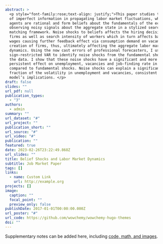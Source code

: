 ```yaml
---
abstract: >
  <p style="font-family:rose;text-align: justify;">This paper studies the role
  of imperfect information in propagating labor market fluctuations, where
  agents are rational and form beliefs about the fundamentals of the economy by
  observing noisy signals about the aggregate state in a stylized search and
  matching framework. Noise shocks to beliefs affects the hiring decision of the
  firms as well as search intensity of workers which in turn affects bargained
  wages causing further feedback effect via consumption demand on vacancy
  creation of firms, thus, ultimately affecting the aggregate labor market
  dynamics. Using the now cast errors of professional forecasters, I use a
  sign-restricted VAR to identify noise shocks from the fundamental shocks in
  the data. I show that these noise shocks have a significant and more
  persistent effect on unemployment, vacancies and job-finding rate in the data
  compared to fundamental shocks. Noise shocks can explain a significant
  fraction of the volatility in unemployment and vacancies, consistent with the
  model’s implications. </p>
draft: false
slides: ""
url_pdf: null
publication_types:
  - "3"
authors:
  - admin
summary: ""
url_dataset: "#"
url_project: ""
publication_short: ""
url_source: "#"
url_video: "#"
publication: ""
featured: true
date: 2023-02-26T23:22:49.868Z
url_slides: ""
title: Belief Shocks and Labor Market Dynamics
subtitle: Job Market Paper
tags: []
links:
  - name: Custom Link
    url: http://example.org
projects: []
image:
  caption: ""
  focal_point: ""
  preview_only: false
publishDate: 2017-01-01T00:00:00.000Z
url_poster: "#"
url_code: https://github.com/wowchemy/wowchemy-hugo-themes
doi: ""
---
```

Supplementary notes can be added here, including [code, math, and images](https://wowchemy.com/docs/writing-markdown-latex/).